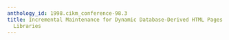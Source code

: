 ```yaml
---
anthology_id: 1998.cikm_conference-98.3
title: Incremental Maintenance for Dynamic Database-Derived HTML Pages in Digital
  Libraries
---
```

